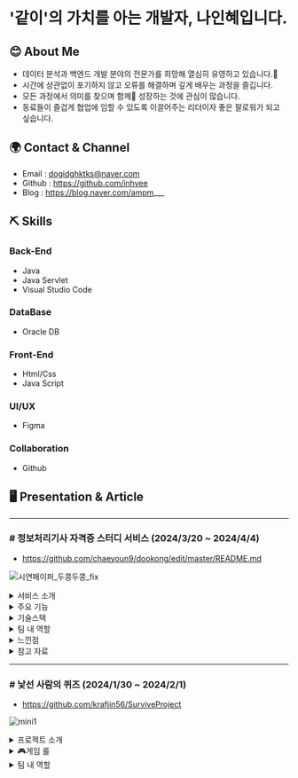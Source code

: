 # '같이'의 가치를 아는 개발자, 나인혜입니다. 

## 😊 About Me
- 데이터 분석과 백엔드 개발 분야의 전문가를 희망해 열심히 유영하고 있습니다.🐠
- 시간에 상관없이 포기하지 않고 오류를 해결하며 깊게 배우는 과정을 즐깁니다.
- 모든 과정에서 의미를 찾으며 함께👯 성장하는 것에 관심이 많습니다.
- 동료들이 즐겁게 협업에 임할 수 있도록 이끌어주는 리더이자 좋은 팔로워가 되고 싶습니다.
  
## 🌍 Contact & Channel
- Email : dogidghktks@naver.com
- Github : https://github.com/inhvee
- Blog : https://blog.naver.com/ampm___

## ⛏️ Skills 
### Back-End
- Java
- Java Servlet
- Visual Studio Code

### DataBase
- Oracle DB

### Front-End
- Html/Css
- Java Script 

### UI/UX
- Figma
  
### Collaboration
- Github

## 🖥️ Presentation & Article
----

### # 정보처리기사 자격증 스터디 서비스 (2024/3/20 ~ 2024/4/4)
- https://github.com/chaeyoun9/dookong/edit/master/README.md
  
![시연페이퍼_두콩두콩_fix](https://github.com/chaeyoun9/dookong/assets/156051073/edcc5053-d47c-4dc5-8325-b6bb55ccef85)

<details>	
   <summary>서비스 소개</summary>
   <br/>
 <ul>
   <li>서비스명 : 정보처리기사 자격증 취득을 위한 스터디 및 대시보드 서비스</li>
   <li>서비스 설명 : 정보처리기사 자격증 취득을 원하는 사용자들을 위한 대시보드 서비스로, 2020 개정 이후 3개년의 문제 데이터를 포함한 대시보드 서비스 입니다. 사용자 데이터에 따른 차트, 지도 등을 제공하여 편의성을 높였습니다.</li>
 </ul>
  </details>

  <details>	
   <summary>주요 기능</summary>
   <br/>
 <ul>
   <li>회원가입</li>
   <li>실시간 질의응답</li>
   <li>학습 페이지</li>
   <li>학습 대시보드</li>
   <li>사용자 편의 기능</li>
 </ul>
  </details>

  <details>	
   <summary>기술스택</summary>
   <br/>
<table>
    <tr>
        <th>구분</th>
        <th>내용</th>
    </tr>
    <tr>
        <td>사용언어</td>
        <td>
            <img src="https://img.shields.io/badge/Java-007396?style=for-the-badge&logo=java&logoColor=white"/>
            <img src="https://img.shields.io/badge/HTML5-E34F26?style=for-the-badge&logo=HTML5&logoColor=white"/>
            <img src="https://img.shields.io/badge/JavaScript-F7DF1E?style=for-the-badge&logo=JavaScript&logoColor=white"/>
        </td>
    </tr>
     <tr>
        <td>프레임워크</td>
        <td>
            <img src="https://img.shields.io/badge/Jwt-000000?style=for-the-badge&logo=JSONWebTokens&logoColor=white">
        </td>
    </tr>
    <tr>
        <td>디자인</td>
        <td><img src="https://img.shields.io/badge/Figma-F24E1E?style=for-the-badge&logo=Figma&logoColor=white"/>
        <img src="https://img.shields.io/badge/css-1572B6?style=for-the-badge&logo=css3&logoColor=white"></td>
    </tr>
    <tr>
        <td>라이브러리</td>
        <td>
            <img src="https://img.shields.io/badge/Kakao Map Api-007CE2?style=for-the-badge&logo=KaKao Map Api&logoColor=white">
            <img src="https://img.shields.io/badge/openai-412991?style=for-the-badge&logo=css3&logoColor=black">
            <img src="https://img.shields.io/badge/chartdotjs-FF6384?style=for-the-badge&logo=css3&logoColor=black">
        </td>
    </tr>
    <tr>
        <td>개발도구</td>
        <td>
            <img src="https://img.shields.io/badge/Eclipse-2C2255?style=for-the-badge&logo=Eclipse&logoColor=white"/>
            <img src="https://img.shields.io/badge/VSCode-007ACC?style=for-the-badge&logo=VisualStudioCode&logoColor=white"/>
        </td>
    </tr>
    <tr>
        <td>서버환경</td>
        <td>
            <img src="https://img.shields.io/badge/Apache Tomcat-D22128?style=for-the-badge&logo=Apache Tomcat&logoColor=white"/>
        </td>
    </tr>
    <tr>
        <td>데이터베이스</td>
        <td>
            <img src="https://img.shields.io/badge/Oracle 11g-F80000?style=for-the-badge&logo=Oracle&logoColor=white"/>
        </td>
    </tr>
    <tr>
        <td>협업도구</td>
        <td>
            <img src="https://img.shields.io/badge/Git-F05032?style=for-the-badge&logo=Git&logoColor=white"/>
            <img src="https://img.shields.io/badge/GitHub-181717?style=for-the-badge&logo=GitHub&logoColor=white"/>
        </td>
    </tr>
</table>


<br>

  </details>

   <details>	
   <summary>팀 내 역할</summary>
   <br/>
 <ul>
   <li>Front-end : 화면 설계</li>
   <li>Back-end : ChatGPT API 연결 / 사용자 데이터 시각화 / 한줄 지식 기능 구현</li>
   <li>발표</li>
 </ul>
  </details>

  <details>	
   <summary>느낀점</summary>
   <br/>
 <ul>
   <li>java servlet과 jsp에 대해 깊게 학습할 수 있었음</li>
   <li>chat gpt api를 다루면서 외부 api 연동에 대한 관심이 생김 => 외부 api 호출 로직에 대해 공부해보기 </li>
  </details>

   <details>	
   <summary>참고 자료</summary>
   <br/>
 <ul>
   <li>플라스크 : https://blog.naver.com/goldpig2020/223198929126</li>
   <li> gpt api : https://velog.io/@yule/OpenAI-API-%EB%B0%9C%EA%B8%89 </li>
  </details>
   
   ----
### # 낯선 사람의 퀴즈 (2024/1/30 ~ 2024/2/1)
- https://github.com/krafjin56/SurviveProject

![mini1](https://github.com/krafjin56/krafjin56/assets/157596156/82462050-75c6-4e61-a454-ccadd9b573be)
<details>	
   <summary> 프로젝트 소개</summary>
   <br/>
 <ul>
   <li>상, 중, 하 난이도의 넌센스 퀴즈를 맞추는 게임입니다.<br>
각각의 난이도에 따라 차등 점수가 누적되어 누적된 점수를 기준으로 <br>
브론즈/ 실버/ 골드/ 다이아/ 챌린저로 나누어집니다.</li>
  
 </ul>
  </details>
  
  <details>	
   <summary> 🎮게임 룰 </summary>
   <br/>
 <ul>
   <li>1. 회원가입을 해줍니다.<br>
2. 로그인을 합니다. <br>
3. 게임시작 번호를 입력합니다.<br>
4. 게임의 상, 중, 하 난이도 중 원하는 난이도를 선택합니다. <br>
5. 각 난이도마다 5문제씩 play되어 푼 문제의 갯수와 난이도에 따라 점수가 누적됩니다. <br>
6. 5문제를 모두 마치면 다시 각각의 난이도를 선택하여 또 다시 문제를 풀 수 있습니다. <br>
7. 4번 버튼을 클릭하면 현재 자신의 순위와 지금까지 play한 모든 user의 티어 순위가 나옵니다. <br>
8. 5번 번호를 입력 시 게임을 종료 합니다. <br>  </li>
 </ul>
 </details>
  
<details>	
   <summary> 팀 내 역할</summary>
   <br/>
 <ul>
   <li>팀장 (총괄 PM)</li>
   <li>GUI 구현</li>
   <li>발표</li>
 </ul>
  </details>




  
